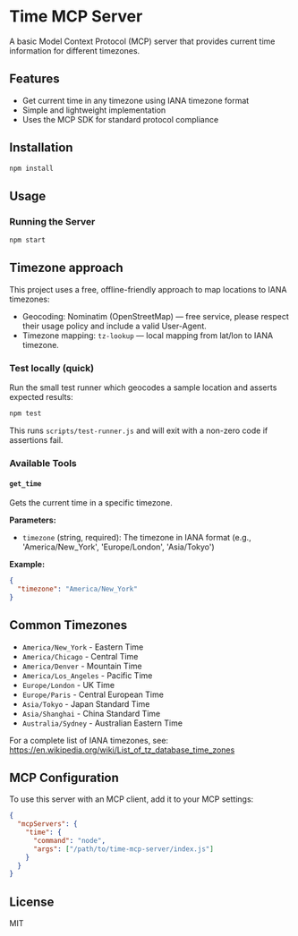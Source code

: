 # Time MCP Server

A basic Model Context Protocol (MCP) server that provides current time information for different timezones.

## Features

- Get current time in any timezone using IANA timezone format
- Simple and lightweight implementation
- Uses the MCP SDK for standard protocol compliance

## Installation

```bash
npm install
```

## Usage

### Running the Server

```bash
npm start
```

## Timezone approach

This project uses a free, offline-friendly approach to map locations to IANA timezones:

- Geocoding: Nominatim (OpenStreetMap) — free service, please respect their usage policy and include a valid User-Agent.
- Timezone mapping: `tz-lookup` — local mapping from lat/lon to IANA timezone.

### Test locally (quick)

Run the small test runner which geocodes a sample location and asserts expected results:

```bash
npm test
```

This runs `scripts/test-runner.js` and will exit with a non-zero code if assertions fail.

### Available Tools

#### `get_time`

Gets the current time in a specific timezone.

**Parameters:**
- `timezone` (string, required): The timezone in IANA format (e.g., 'America/New_York', 'Europe/London', 'Asia/Tokyo')

**Example:**
```json
{
  "timezone": "America/New_York"
}
```

## Common Timezones

- `America/New_York` - Eastern Time
- `America/Chicago` - Central Time
- `America/Denver` - Mountain Time
- `America/Los_Angeles` - Pacific Time
- `Europe/London` - UK Time
- `Europe/Paris` - Central European Time
- `Asia/Tokyo` - Japan Standard Time
- `Asia/Shanghai` - China Standard Time
- `Australia/Sydney` - Australian Eastern Time

For a complete list of IANA timezones, see: https://en.wikipedia.org/wiki/List_of_tz_database_time_zones

## MCP Configuration

To use this server with an MCP client, add it to your MCP settings:

```json
{
  "mcpServers": {
    "time": {
      "command": "node",
      "args": ["/path/to/time-mcp-server/index.js"]
    }
  }
}
```

## License

MIT
